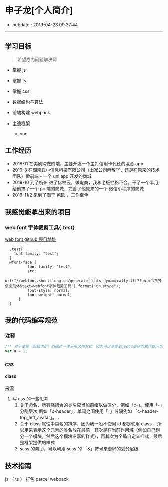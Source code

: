 # 申子龙[个人简介]

- pubdate : 2019-04-23 09:37:44

---

## 学习目标

> 希望成为问题解决师

- 掌握 js
- 掌握 ts
- 掌握 css
- 数据结构与算法

- 前端构建 webpack
- 主流框架
  - vue

## 工作经历

- 2018-11 在美刷购做前端，主要开发一个主打信用卡代还的混合 app
- 2019-3 在湖南丘小信息科技有限公司（上家公司解散了，还是在原来的技术团队）做前端 - 一个 uni app 开发的商城
- 2019-10 到了杭州 进了亿校云，做电商，我和老板性格不合，干了一个半月,给他搞了一个 pc 端的商城，完善了他原来的一个 微信小程序的商城
- 2019-11/2 来到了海宁 芭欧 ，工作至今

## 我感觉能拿出来的项目

### web font 字体裁剪工具{.test}

[web font github 项目地址](https://github.com/2234839/web-font)

```css{run}
  .test{
    font-family: "test";
  }
  @font-face {
          font-family: "test";
          src:
              url("//webfont.shenzilong.cn/generate_fonts_dynamically.ttf?font=令东齐伋复刻体&text=webfont字体裁剪工具") format("truetype");
          font-style: normal;
          font-weight: normal;
      }
  }
```

## 我的代码编写规范

### 注释

```typescript
/** 对于变量（函数也是）的描述一律采用这种方式，因为可以享受到jsdoc提供的悬浮提示功能,把鼠标放在下面的a上面试试 */
var a = 1;
```

### css

#### class

[来源](../record/每日总结/2020/3月.md#2020-3-24)

1. 写 css 的一些思考
   1. 关于命名，所有强耦合的类名应当加前缀以做区分，例如「c-」。使用「-」分割层次,例如「c-header」，单词之间使用「\_」分隔例如 「c-header-top_left_avatar」。 、
   2. 关于 class 属性中类名的排序，因为我一般不使用 id 都是使用 class ，所以用来表示这个元素的类名放在最前，其次是在当前作用域（例如自己划分一个模块，然后这个模块专享的样式），再其次为全局自定义样式，最后是框架提供的样式
   3. scss 的帮助，可以利用 scss 的 「&」符号来更好的划分层级

## 技术指南

js （ ts ） 打包 parcel webpack
